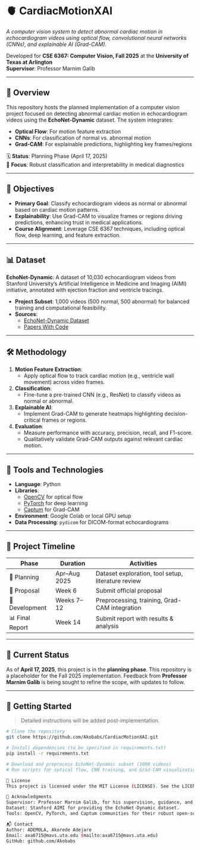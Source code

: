 # 🫀 CardiacMotionXAI

*A computer vision system to detect abnormal cardiac motion in echocardiogram videos using optical flow, convolutional neural networks (CNNs), and explainable AI (Grad-CAM).*

Developed for **CSE 6367: Computer Vision, Fall 2025** at the **University of Texas at Arlington**  
**Supervisor**: Professor Marnim Galib

---

## 📖 Overview

This repository hosts the planned implementation of a computer vision project focused on detecting abnormal cardiac motion in echocardiogram videos using the **EchoNet-Dynamic** dataset. The system integrates:

- **Optical Flow**: For motion feature extraction
- **CNNs**: For classification of normal vs. abnormal motion
- **Grad-CAM**: For explainable predictions, highlighting key frames/regions

🗓️ **Status**: Planning Phase (April 17, 2025)  
🧠 **Focus**: Robust classification and interpretability in medical diagnostics

---

## 🎯 Objectives

- **Primary Goal**: Classify echocardiogram videos as normal or abnormal based on cardiac motion patterns.
- **Explainability**: Use Grad-CAM to visualize frames or regions driving predictions, enhancing trust in medical applications.
- **Course Alignment**: Leverage CSE 6367 techniques, including optical flow, deep learning, and feature extraction.

---

## 📊 Dataset

**EchoNet-Dynamic**: A dataset of 10,030 echocardiogram videos from Stanford University’s Artificial Intelligence in Medicine and Imaging (AIMI) initiative, annotated with ejection fraction and ventricle tracings.

- **Project Subset**: 1,000 videos (500 normal, 500 abnormal) for balanced training and computational feasibility.
- **Sources**:
  - [EchoNet-Dynamic Dataset](https://stanfordaimi.azurewebsites.net/datasets/echonet-dynamic/)
  - [Papers With Code](https://paperswithcode.com/dataset/echonet-dynamic)

---

## 🛠️ Methodology

1. **Motion Feature Extraction**:
   - Apply optical flow to track cardiac motion (e.g., ventricle wall movement) across video frames.
2. **Classification**:
   - Fine-tune a pre-trained CNN (e.g., ResNet) to classify videos as normal or abnormal.
3. **Explainable AI**:
   - Implement Grad-CAM to generate heatmaps highlighting decision-critical frames or regions.
4. **Evaluation**:
   - Measure performance with accuracy, precision, recall, and F1-score.
   - Qualitatively validate Grad-CAM outputs against relevant cardiac motion.

---

## 🧰 Tools and Technologies

- **Language**: Python
- **Libraries**:
  - [OpenCV](https://opencv.org/) for optical flow
  - [PyTorch](https://pytorch.org/) for deep learning
  - [Captum](https://captum.ai/) for Grad-CAM
- **Environment**: Google Colab or local GPU setup
- **Data Processing**: `pydicom` for DICOM-format echocardiograms

---

## 📅 Project Timeline

| Phase | Duration | Activities |
|-------|----------|------------|
| 🧪 Planning | Apr–Aug 2025 | Dataset exploration, tool setup, literature review |
| 📝 Proposal | Week 6 | Submit official proposal |
| 🔧 Development | Weeks 7–12 | Preprocessing, training, Grad-CAM integration |
| 📊 Final Report | Week 14 | Submit report with results & analysis |

---

## 🚧 Current Status

As of **April 17, 2025**, this project is in the **planning phase**. This repository is a placeholder for the Fall 2025 implementation. Feedback from **Professor Marnim Galib** is being sought to refine the scope, with updates to follow.

---

## 🚀 Getting Started

> Detailed instructions will be added post-implementation.

```bash
# Clone the repository
git clone https://github.com/Akobabs/CardiacMotionXAI.git

# Install dependencies (to be specified in requirements.txt)
pip install -r requirements.txt

# Download and preprocess EchoNet-Dynamic subset (1000 videos)
# Run scripts for optical flow, CNN training, and Grad-CAM visualization

📜 License
This project is licensed under the MIT License (LICENSE). See the LICENSE file for details.

🙏 Acknowledgments
Supervisor: Professor Marnim Galib, for his supervision, guidance, and valuable feedback throughout the project.
Dataset: Stanford AIMI for providing the EchoNet-Dynamic dataset.
Tools: OpenCV, PyTorch, and Captum communities for their robust open-source libraries.

📬 Contact
Author: ADEMOLA, Akorede Adejare
Email: axa6715@mavs.uta.edu (mailto:axa6715@mavs.uta.edu)
GitHub: github.com/Akobabs